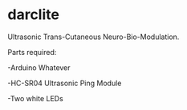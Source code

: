 # darclite
Ultrasonic Trans-Cutaneous Neuro-Bio-Modulation.

Parts required:

-Arduino Whatever

-HC-SR04 Ultrasonic Ping Module

-Two white LEDs
